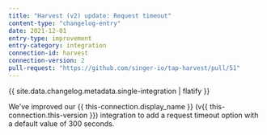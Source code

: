 ```yaml
---
title: "Harvest (v2) update: Request timeout"
content-type: "changelog-entry"
date: 2021-12-01
entry-type: improvement
entry-category: integration
connection-id: harvest
connection-version: 2
pull-request: "https://github.com/singer-io/tap-harvest/pull/51"
---
```

{{ site.data.changelog.metadata.single-integration | flatify }}

We've improved our {{ this-connection.display_name }} (v{{ this-connection.this-version }}) integration to add a request timeout option with a default value of 300 seconds.